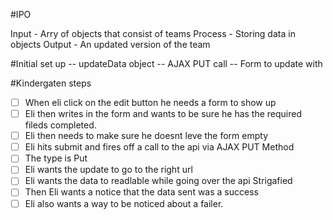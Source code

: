 #IPO

Input - Arry of objects that consist of teams
Process - Storing data in objects
Output - An updated version of the team

#Initial set up
--  updateData object
-- AJAX PUT call
-- Form to update with

#Kindergaten steps
- [ ] When eli click on the edit button he needs a form to show up
- [ ] Eli then writes in the form and wants to be sure he has the required fileds completed.
- [ ] Eli then needs to make sure he doesnt leve the form empty
- [ ] Eli hits submit and fires off a call to the api via AJAX PUT Method
- [ ] The type is Put
- [ ] Eli wants the update to go to the right url
- [ ] Eli wants the data to readlable while going over the api Strigafied
- [ ] Then Eli wants a notice that the data sent was a success
- [ ] Eli also wants a way to be noticed about a failer.
